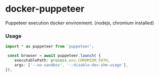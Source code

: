 # docker-puppeteer
Puppeteer execution docker environment. (nodejs, chromium installed)

### Usage
```typescript
import * as puppeteer from 'puppeteer';

 const browser = await puppeteer.launch( {
    executablePath: process.env.CHROMIUM_PATH,
    args: ['--no-sandbox', '--disable-dev-shm-usage'],
});
```